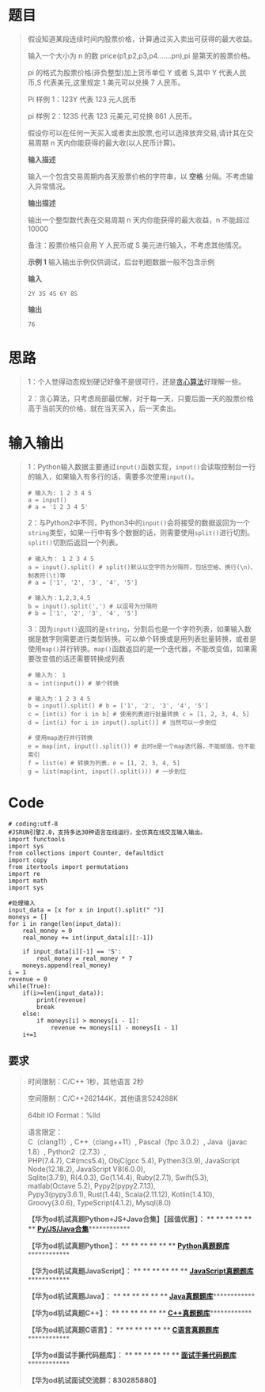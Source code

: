 # 题目

> 假设知道某段连续时间内股票价格，计算通过买入卖出可获得的最大收益。
>
> 输入一个大小为 n 的数 price(p1,p2,p3,p4…….pn),pi 是第天的股票价格。
>
> pi 的格式为股票价格(非负整型)加上货币单位 Y 或者 S,其中 Y 代表人民币,S 代表美元,这里规定 1 美元可以兑换 7 人民币。
>
> Pi 样例 1：123Y 代表 123 元人民币
>
> pi 样例 2：123S 代表 123 元美元,可兑换 861 人民币。
>
> 假设你可以在任何一天买入或者卖出胶票,也可以选择放弃交易,请计其在交易周期 n 天内你能获得的最大收(以人民币计算)。
>
> **输入描述**
>
> 输入一个包含交易周期内各天股票价格的字符串，以 **空格** 分隔。不考虑输入异常情况。
>
> **输出描述**
>
> 输出一个整型数代表在交易周期 n 天内你能获得的最大收益，n 不能超过 10000
>
> 备注：股票价格只会用 Y 人民币或 S 美元进行输入，不考虑其他情况。
>
> **示例 1** 输入输出示例仅供调试，后台判题数据一般不包含示例
>
> **输入**
>
> `2Y 3S 4S 6Y 8S`
>
> **输出**
>
> `76`

# 思路

>
> 1：个人觉得动态规划硬记好像不是很可行，还是[贪心算法](https://so.csdn.net/so/search?q=%E8%B4%AA%E5%BF%83%E7%AE%97%E6%B3%95&spm=1001.2101.3001.7020
> "贪心算法")好理解一些。
>
> 2：贪心算法，只考虑局部最优解，对于每一天，只要后面一天的股票价格高于当前天的价格，就在当天买入，后一天卖出。

# 输入输出

>
> 1：Python输入数据主要通过`input()`函数实现，`input()`会读取控制台一行的输入，如果输入有多行的话，需要多次使用`input()`。
>  
>  
>     # 输入为: 1 2 3 4 5
>     a = input()
>     # a = '1 2 3 4 5'
>
>
> 2：与Python2中不同，Python3中的`input()`会将接受的数据返回为一个`string`类型，如果一行中有多个数据的话，则需要使用`split()`进行切割。`split()`切割后返回一个列表。
>  
>  
>     # 输入为： 1 2 3 4 5
>     a = input().split() # split()默认以空字符为分隔符，包括空格、换行(\n)、制表符(\t)等
>     # a = ['1', '2', '3', '4', '5']
>  
>     # 输入为：1,2,3,4,5
>     b = input().split(',') # 以逗号为分隔符
>     # b = ['1', '2', '3', '4', '5']
>
>
> 3：因为`input()`返回的是`string`，分割后也是一个字符列表，如果输入数据是数字则需要进行类型转换。可以单个转换或是用列表批量转换，或者是使用`map()`并行转换。`map()`函数返回的是一个迭代器，不能改变值，如果需要改变值的话还需要转换成列表
>  
>  
>     # 输入为： 1
>     a = int(input()) # 单个转换
>  
>     # 输入为：1 2 3 4 5
>     b = input().split() # b = ['1', '2', '3', '4', '5']
>     c = [int(i) for i in b] # 使用列表进行批量转换 c = [1, 2, 3, 4, 5]
>     d = [int(i) for i in input().split()] # 当然可以一步倒位
>  
>     # 使用map进行并行转换
>     e = map(int, input().split()) # 此时e是一个map迭代器，不能赋值，也不能索引
>     f = list(e) # 转换为列表，e = [1, 2, 3, 4, 5]
>     g = list(map(int, input().split())) # 一步到位

# Code

    
    
    # coding:utf-8
    #JSRUN引擎2.0，支持多达30种语言在线运行，全仿真在线交互输入输出。 
    import functools
    import sys
    from collections import Counter, defaultdict
    import copy
    from itertools import permutations
    import re
    import math
    import sys
     
    #处理输入
    input_data = [x for x in input().split(" ")]
    moneys = []
    for i in range(len(input_data)):
        real_money = 0
        real_money += int(input_data[i][:-1])
    
        if input_data[i][-1] == 'S':
            real_money = real_money * 7
        moneys.append(real_money)
    i = 1
    revenue = 0
    while(True):
        if(i>=len(input_data)):
            print(revenue)
            break
        else:
            if moneys[i] > moneys[i - 1]:
                revenue += moneys[i] - moneys[i - 1]
        i+=1
    

## 要求

> 时间限制：C/C++ 1秒，其他语言 2秒
>
> 空间限制：C/C++262144K，其他语言524288K
>
> 64bit IO Format：%lld
>
> 语言限定：  
>  C（clang11）, C++（clang++11）, Pascal（fpc 3.0.2）, Java（javac 1.8）,
> Python2（2.7.3）,  
>  PHP(7.4.7), C#(mcs5.4), ObjC(gcc 5.4), Pythen3(3.9), JavaScript
> Node(12.18.2), JavaScript V8(6.0.0),  
>  Sqlite(3.7.9), R(4.0.3), Go(1.14.4), Ruby(2.7.1), Swift(5.3), matlab(Octave
> 5.2), Pypy2(pypy2.7.13),  
>  Pypy3(pypy3.6.1), Rust(1.44), Scala(2.11.12), Kotlin(1.4.10),
> Groovy(3.0.6), TypeScript(4.1.2), Mysql(8.0)
>
> **【华为od机试真题Python+JS+Java合集】【超值优惠】： ** ** ** ** ** **
> **[Py/JS/Java合集](https://blog.csdn.net/misayaaaaa/category_12258991.html
> "Py/JS/Java合集")****************
>
> **【华为od机试真题Python】： ** ** ** ** ** **
> **[Python真题题库](https://blog.csdn.net/misayaaaaa/category_12111005.html
> "Python真题题库")****************
>
> **【华为od机试真题JavaScript】： ** ** ** ** ** **
> **[JavaScript真题题库](https://blog.csdn.net/misayaaaaa/category_12199270.html
> "JavaScript真题题库")****************
>
> **【华为od机试真题Java】： ** ** ** ** ** **
> **[Java真题题库](https://blog.csdn.net/misayaaaaa/category_12111006.html
> "Java真题题库")****************
>
> **【华为od机试真题C++】： ** ** ** ** ** **
> **[C++真题题库](https://blog.csdn.net/misayaaaaa/category_12036814.html
> "C++真题题库")****************
>
> **【华为od机试真题C语言】： ** ** ** ** ** **
> **[C语言真题题库](https://blog.csdn.net/misayaaaaa/category_12217917.html
> "C语言真题题库")****************
>
> **【华为od面试手撕代码题库】： ** ** ** ** ** **
> **[面试手撕代码题库](https://renjie.blog.csdn.net/article/details/130419388
> "面试手撕代码题库")****************
>
> **【华为od机试面试交流群：830285880】**

